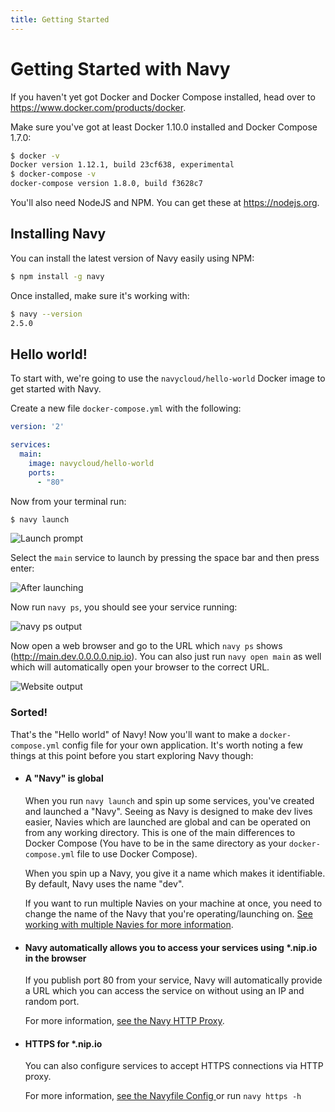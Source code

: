 ```yaml
---
title: Getting Started
---
```


Getting Started with Navy
=========================

If you haven't yet got Docker and Docker Compose installed, head over to <https://www.docker.com/products/docker>.

Make sure you've got at least Docker 1.10.0 installed and Docker Compose 1.7.0:

```sh
$ docker -v
Docker version 1.12.1, build 23cf638, experimental
$ docker-compose -v
docker-compose version 1.8.0, build f3628c7
```

You'll also need NodeJS and NPM. You can get these at <https://nodejs.org>.


## Installing Navy

You can install the latest version of Navy easily using NPM:

```sh
$ npm install -g navy
```

Once installed, make sure it's working with:

```sh
$ navy --version
2.5.0
```


## Hello world!

To start with, we're going to use the `navycloud/hello-world` Docker image to get started with Navy.

Create a new file `docker-compose.yml` with the following:

```yaml
version: '2'

services:
  main:
    image: navycloud/hello-world
    ports:
      - "80"
```

Now from your terminal run:

```sh
$ navy launch
```

![Launch prompt](resources/1-launch-prompt.png)

Select the `main` service to launch by pressing the space bar and then press enter:

![After launching](resources/2-after-launch.png)

Now run `navy ps`, you should see your service running:

![navy ps output](resources/3-navy-ps.png)

Now open a web browser and go to the URL which `navy ps` shows (<http://main.dev.0.0.0.0.nip.io>). You can also just run `navy open main` as well which will automatically open your browser to the correct URL.

![Website output](resources/4-hello-world-website.png)


### Sorted!

That's the "Hello world" of Navy! Now you'll want to make a `docker-compose.yml` config file for your own application. It's worth noting a few things at this point before you start exploring Navy though:

- #### A "Navy" is global

  When you run `navy launch` and spin up some services, you've created and launched a "Navy".
  Seeing as Navy is designed to make dev lives easier, Navies which are launched are global and can be operated on from any working directory. This is one of the main differences to Docker Compose (You have to be in the same directory as your `docker-compose.yml` file to use Docker Compose).

  When you spin up a Navy, you give it a name which makes it identifiable. By default, Navy uses the name "dev".

  If you want to run multiple Navies on your machine at once, you need to change the name of the Navy that you're operating/launching on. [See working with multiple Navies for more information](4-multiple-navies.md).

- #### Navy automatically allows you to access your services using *.nip.io in the browser

  If you publish port 80 from your service, Navy will automatically provide a URL which you can access the service on without using an IP and random port.

  For more information, [see the Navy HTTP Proxy](../http-proxy.md).

- #### HTTPS for *.nip.io

  You can also configure services to accept HTTPS connections via HTTP proxy.

  For more information, [see the Navyfile Config ](../navyfile-config.md) or run `navy https -h`
